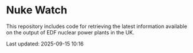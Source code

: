 # Nuke Watch

This repository includes code for retrieving the latest information available on the output of EDF nuclear power plants in the UK.

Last updated: 2025-09-15 10:16